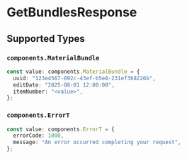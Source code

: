 # GetBundlesResponse


## Supported Types

### `components.MaterialBundle`

```typescript
const value: components.MaterialBundle = {
  uuid: "123e4567-092c-43ef-b5e8-231ef368226b",
  editDate: "2025-08-01 12:00:00",
  itemNumber: "<value>",
};
```

### `components.ErrorT`

```typescript
const value: components.ErrorT = {
  errorCode: 1000,
  message: "An error occurred completing your request",
};
```

